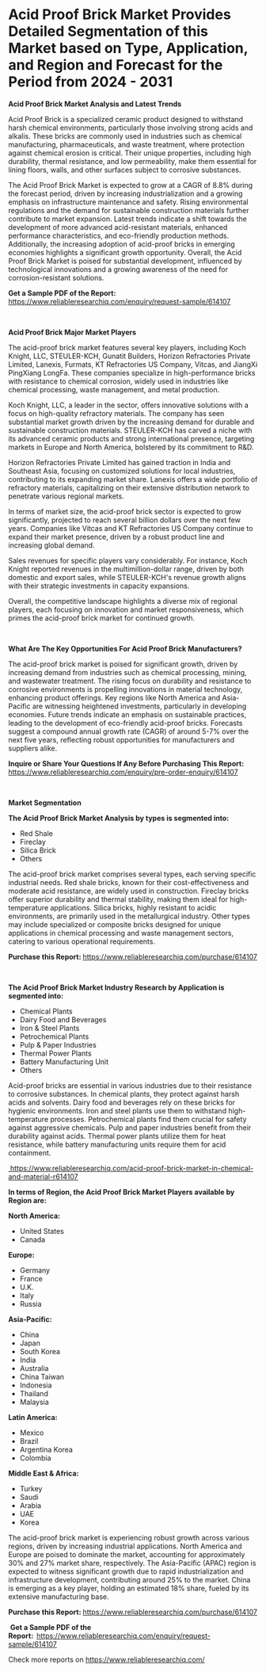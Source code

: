 <p><h1>Acid Proof Brick Market Provides Detailed Segmentation of this Market based on Type, Application, and Region and Forecast for the Period from 2024 - 2031</h1></p><p><strong>Acid Proof Brick Market Analysis and Latest Trends</strong></p>
<p><p>Acid Proof Brick is a specialized ceramic product designed to withstand harsh chemical environments, particularly those involving strong acids and alkalis. These bricks are commonly used in industries such as chemical manufacturing, pharmaceuticals, and waste treatment, where protection against chemical erosion is critical. Their unique properties, including high durability, thermal resistance, and low permeability, make them essential for lining floors, walls, and other surfaces subject to corrosive substances.</p><p>The Acid Proof Brick Market is expected to grow at a CAGR of 8.8% during the forecast period, driven by increasing industrialization and a growing emphasis on infrastructure maintenance and safety. Rising environmental regulations and the demand for sustainable construction materials further contribute to market expansion. Latest trends indicate a shift towards the development of more advanced acid-resistant materials, enhanced performance characteristics, and eco-friendly production methods. Additionally, the increasing adoption of acid-proof bricks in emerging economies highlights a significant growth opportunity. Overall, the Acid Proof Brick Market is poised for substantial development, influenced by technological innovations and a growing awareness of the need for corrosion-resistant solutions.</p></p>
<p><strong>Get a Sample PDF of the Report:&nbsp;</strong> <a href="https://www.reliableresearchiq.com/enquiry/request-sample/614107?utm_campaign=114&utm_medium=2&utm_source=Github&utm_content=ia&utm_term=27122024&utm_id=acid-proof-brick">https://www.reliableresearchiq.com/enquiry/request-sample/614107</a></p>
<p>&nbsp;</p>
<p><strong>Acid Proof Brick Major Market Players</strong></p>
<p><p>The acid-proof brick market features several key players, including Koch Knight, LLC, STEULER-KCH, Gunatit Builders, Horizon Refractories Private Limited, Lanexis, Furmats, KT Refractories US Company, Vitcas, and JiangXi PingXiang LongFa. These companies specialize in high-performance bricks with resistance to chemical corrosion, widely used in industries like chemical processing, waste management, and metal production.</p><p>Koch Knight, LLC, a leader in the sector, offers innovative solutions with a focus on high-quality refractory materials. The company has seen substantial market growth driven by the increasing demand for durable and sustainable construction materials. STEULER-KCH has carved a niche with its advanced ceramic products and strong international presence, targeting markets in Europe and North America, bolstered by its commitment to R&D.</p><p>Horizon Refractories Private Limited has gained traction in India and Southeast Asia, focusing on customized solutions for local industries, contributing to its expanding market share. Lanexis offers a wide portfolio of refractory materials, capitalizing on their extensive distribution network to penetrate various regional markets.</p><p>In terms of market size, the acid-proof brick sector is expected to grow significantly, projected to reach several billion dollars over the next few years. Companies like Vitcas and KT Refractories US Company continue to expand their market presence, driven by a robust product line and increasing global demand.</p><p>Sales revenues for specific players vary considerably. For instance, Koch Knight reported revenues in the multimillion-dollar range, driven by both domestic and export sales, while STEULER-KCH's revenue growth aligns with their strategic investments in capacity expansions.</p><p>Overall, the competitive landscape highlights a diverse mix of regional players, each focusing on innovation and market responsiveness, which primes the acid-proof brick market for continued growth.</p></p>
<p>&nbsp;</p>
<p><strong>What Are The Key Opportunities For Acid Proof Brick Manufacturers?</strong></p>
<p><p>The acid-proof brick market is poised for significant growth, driven by increasing demand from industries such as chemical processing, mining, and wastewater treatment. The rising focus on durability and resistance to corrosive environments is propelling innovations in material technology, enhancing product offerings. Key regions like North America and Asia-Pacific are witnessing heightened investments, particularly in developing economies. Future trends indicate an emphasis on sustainable practices, leading to the development of eco-friendly acid-proof bricks. Forecasts suggest a compound annual growth rate (CAGR) of around 5-7% over the next five years, reflecting robust opportunities for manufacturers and suppliers alike.</p></p>
<p><strong>Inquire or Share Your Questions If Any Before Purchasing This Report:</strong> <a href="https://www.reliableresearchiq.com/enquiry/pre-order-enquiry/614107?utm_campaign=114&utm_medium=2&utm_source=Github&utm_content=ia&utm_term=27122024&utm_id=acid-proof-brick">https://www.reliableresearchiq.com/enquiry/pre-order-enquiry/614107</a></p>
<p>&nbsp;</p>
<p><strong>Market Segmentation</strong></p>
<p><strong>The Acid Proof Brick Market Analysis by types is segmented into:</strong></p>
<p><ul><li>Red Shale</li><li>Fireclay</li><li>Silica Brick</li><li>Others</li></ul></p>
<p><p>The acid-proof brick market comprises several types, each serving specific industrial needs. Red shale bricks, known for their cost-effectiveness and moderate acid resistance, are widely used in construction. Fireclay bricks offer superior durability and thermal stability, making them ideal for high-temperature applications. Silica bricks, highly resistant to acidic environments, are primarily used in the metallurgical industry. Other types may include specialized or composite bricks designed for unique applications in chemical processing and waste management sectors, catering to various operational requirements.</p></p>
<p><strong>Purchase this Report:&nbsp;</strong><a href="https://www.reliableresearchiq.com/purchase/614107?utm_campaign=114&utm_medium=2&utm_source=Github&utm_content=ia&utm_term=27122024&utm_id=acid-proof-brick">https://www.reliableresearchiq.com/purchase/614107</a></p>
<p>&nbsp;</p>
<p><strong>The Acid Proof Brick Market Industry Research by Application is segmented into:</strong></p>
<p><ul><li>Chemical Plants</li><li>Dairy Food and Beverages</li><li>Iron & Steel Plants</li><li>Petrochemical Plants</li><li>Pulp & Paper Industries</li><li>Thermal Power Plants</li><li>Battery Manufacturing Unit</li><li>Others</li></ul></p>
<p><p>Acid-proof bricks are essential in various industries due to their resistance to corrosive substances. In chemical plants, they protect against harsh acids and solvents. Dairy food and beverages rely on these bricks for hygienic environments. Iron and steel plants use them to withstand high-temperature processes. Petrochemical plants find them crucial for safety against aggressive chemicals. Pulp and paper industries benefit from their durability against acids. Thermal power plants utilize them for heat resistance, while battery manufacturing units require them for acid containment.</p></p>
<p><a href="https://www.reliableresearchiq.com/acid-proof-brick-market-in-chemical-and-material-r614107?utm_campaign=114&utm_medium=2&utm_source=Github&utm_content=ia&utm_term=27122024&utm_id=acid-proof-brick">&nbsp;https://www.reliableresearchiq.com/acid-proof-brick-market-in-chemical-and-material-r614107</a></p>
<p><strong>In terms of Region, the Acid Proof Brick Market Players available by Region are:</strong></p>
<p>
    <p> <strong> North America: </strong>
        <ul>
            <li>United States</li>
            <li>Canada</li>
        </ul>
        </p> 
    <p> <strong> Europe: </strong>
        <ul>
            <li>Germany</li>
            <li>France</li>
            <li>U.K.</li>
            <li>Italy</li>
            <li>Russia</li>
        </ul>
        </p> 
    <p> <strong> Asia-Pacific: </strong>
        <ul>
            <li>China</li>
            <li>Japan</li>
            <li>South Korea</li>
            <li>India</li>
            <li>Australia</li>
            <li>China Taiwan</li>
            <li>Indonesia</li>
            <li>Thailand</li>
            <li>Malaysia</li>
        </ul>
        </p> 
    <p> <strong> Latin America: </strong>
        <ul>
            <li>Mexico</li>
            <li>Brazil</li>
            <li>Argentina Korea</li>
            <li>Colombia</li>
        </ul>
        </p> 
    <p> <strong> Middle East & Africa: </strong>
        <ul>
            <li>Turkey</li>
            <li>Saudi</li>
            <li>Arabia</li>
            <li>UAE</li>
            <li>Korea</li>
        </ul>
    </p>
    </p>
<p><p>The acid-proof brick market is experiencing robust growth across various regions, driven by increasing industrial applications. North America and Europe are poised to dominate the market, accounting for approximately 30% and 27% market share, respectively. The Asia-Pacific (APAC) region is expected to witness significant growth due to rapid industrialization and infrastructure development, contributing around 25% to the market. China is emerging as a key player, holding an estimated 18% share, fueled by its extensive manufacturing base.</p></p>
<p><strong>Purchase this Report: </strong><a href="https://www.reliableresearchiq.com/purchase/614107?utm_campaign=114&utm_medium=2&utm_source=Github&utm_content=ia&utm_term=27122024&utm_id=acid-proof-brick">https://www.reliableresearchiq.com/purchase/614107</a></p>
<p>&nbsp;<strong>Get a Sample PDF of the Report:&nbsp;&nbsp;</strong><a href="https://www.reliableresearchiq.com/enquiry/request-sample/614107?utm_campaign=114&utm_medium=2&utm_source=Github&utm_content=ia&utm_term=27122024&utm_id=acid-proof-brick">https://www.reliableresearchiq.com/enquiry/request-sample/614107</a></p>
<p><strong></strong></p>
<p>Check more reports on <a href="https://www.reliableresearchiq.com/?utm_campaign=114&utm_medium=2&utm_source=Github&utm_content=ia&utm_term=27122024&utm_id=acid-proof-brick">https://www.reliableresearchiq.com/</a></p>